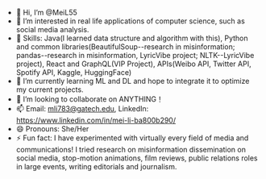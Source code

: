 - 👋 Hi, I’m @MeiL55
- 👀 I’m interested in real life applications of computer science, such as social media analysis.
- 👾 Skills: Java(I learned data structure and algorithm with this), Python and common libraries(BeautifulSoup--research in misinformation; pandas--research in misinformation, LyricVibe project; NLTK--LyricVibe project), React and GraphQL(VIP Project), APIs(Weibo API, Twitter API, Spotify API, Kaggle, HuggingFace)
- 🌱 I’m currently learning ML and DL and hope to integrate it to optimize my current projects.
- 💞️ I’m looking to collaborate on ANYTHING！
- 📫 Email: mli783@gatech.edu, LinkedIn: https://www.linkedin.com/in/mei-li-ba800b290/
- 😄 Pronouns: She/Her
- ⚡ Fun fact: I have experimented with virtually every field of media and communications! I tried research on misinformation dissemination on social media, stop-motion animations, film reviews, public relations roles in large events, writing editorials and journalism.
<!---
MeiL55/MeiL55 is a ✨ special ✨ repository because its `README.md` (this file) appears on your GitHub profile.
You can click the Preview link to take a look at your changes.
--->

